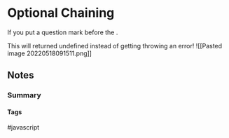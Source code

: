 # Optional Chaining 
If you put a question mark before the .  

This will returned undefined instead of getting throwing an error! 
![[Pasted image 20220518091511.png]]


## Notes





### Summary 




#### Tags

#javascript